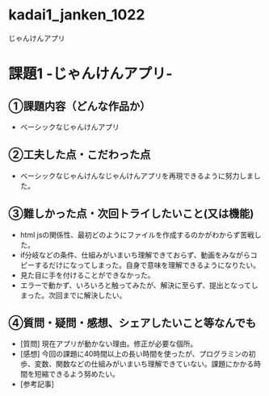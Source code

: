 # kadai1_janken_1022
じゃんけんアプリ

# 課題1 -じゃんけんアプリ-

## ①課題内容（どんな作品か）
- ベーシックなじゃんけんアプリ

## ②工夫した点・こだわった点
- ベーシックなじゃんけんなじゃんけんアプリを再現できるように努力しました。

## ③難しかった点・次回トライしたいこと(又は機能)
- html jsの関係性、最初どのようにファイルを作成するのかがわからず苦戦した。
- if分岐などの条件、仕組みがいまいち理解できておらず、動画をみながらコピーするだけになってしまった。自身で意味を理解できるようになりたい。
- 見た目に手を付けることができなかった。
- エラーで動かず、いろいろと触ってみたが、解決に至らず、提出となってしまった。次回までに解決したい。

## ④質問・疑問・感想、シェアしたいこと等なんでも
- [質問] 現在アプリが動かない理由。修正が必要な個所。
- [感想] 今回の課題に40時間以上の長い時間を使ったが、プログラミンの初歩、変数、関数などの仕組みがいまいち理解できていない。課題にかかる時間を短縮できるよう努めたい。
- [参考記事] 
